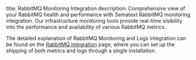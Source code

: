 title: RabbitMQ Monitoring Integration
description: Comprehensive view of your RabbitMQ health and performance with Sematext RabbitMQ monitoring integration. Our infrastructure monitoring tools provide real-time visibility into the performance and availability of various RabbitMQ metrics. 

The detailed explanation of RabbitMQ Monitoring and Logs integration can be found on the [RabbitMQ integration](https://sematext.com/docs/integration/rabbitmq-integration/) page, where you can set up the shipping of both metrics and logs through a single installation.
